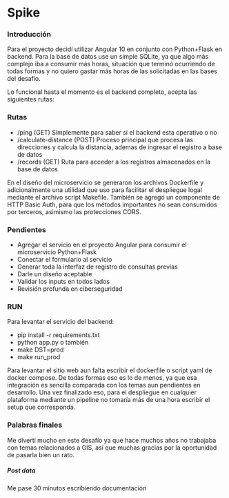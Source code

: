 # Spike

### Introducción

Para el proyecto decidí utilizar Angular 10 en conjunto con Python+Flask en backend.
Para la base de datos use un simple SQLite, ya que algo más complejo iba a consumir
más horas, situación que terminó ocurriendo de todas formas y no quiero gastar más
horas de las solicitadas en las bases del desafío.

Lo funcional hasta el momento es el backend completo, acepta las siguientes rutas:

### Rutas
- /ping  (GET) Simplemente para saber si el backend esta operativo o no
- /calculate-distance (POST) Proceso principal que procesa las direcciones y calcula la distancia, ademas de ingresar
el registro a base de datos
- /records (GET) Ruta para acceder a los registros almacenados en la base de datos

En el diseño del microservicio se generaron los archivos Dockerfile y adicionalmente una utilidad que uso
para facilitar el despliegue logal mediante el archivo script Makefile.
También se agregó un componente de HTTP Basic Auth, para que los métodos importantes no sean consumidos por terceros,
asimismo las protecciones CORS.


### Pendientes
- Agregar el servicio en el proyecto Angular para consumir el microservicio Python+Flask
- Conectar el formulario al servicio
- Generar toda la interfaz de registro de consultas previas
- Darle un diseño aceptable
- Validar los inputs en todos lados
- Revisión profunda en ciberseguridad

### RUN
Para levantar el servicio del backend:
- pip install -r requirements.txt
- python app.py
o también
- make DST=prod
- make run_prod

Para levantar el sitio web aun falta escribir el dockerfile o script yaml de docker compose.
De todas formas eso es lo de menos, ya que esa integración es sencilla comparada con los temas aun 
pendientes en desarrollo.  Una vez finalizado eso, para el despliegue en cualquier plataforma mediante un pipeline no tomaría más
de una hora escribir el setup que corresponda.


### Palabras finales
Me divertí mucho en este desafío ya que hace muchos años no trabajaba con temas relacionados a GIS, así que muchas
gracias por la oportunidad de pasarla bien un rato.

##### Post data
Me pase 30 minutos escribiendo documentación